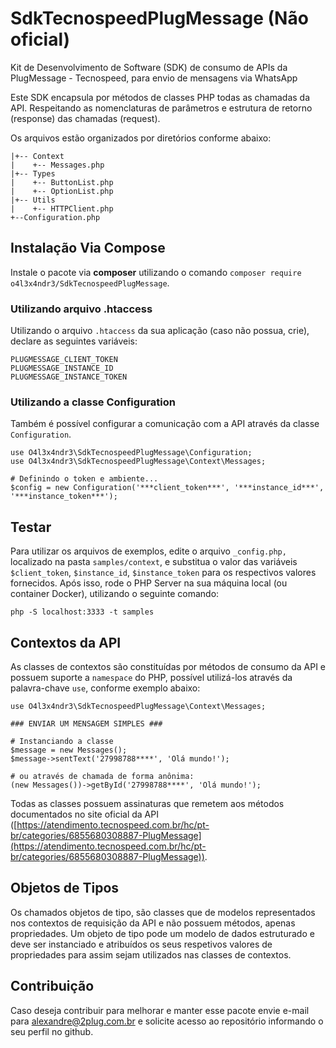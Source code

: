 # SdkTecnospeedPlugMessage (Não oficial)

Kit de Desenvolvimento de Software (SDK) de consumo de APIs da PlugMessage - Tecnospeed, para envio de mensagens via WhatsApp  

Este SDK encapsula por métodos de classes PHP todas as chamadas da API.
Respeitando as nomenclaturas de parâmetros e estrutura de retorno (response) das chamadas (request).

Os arquivos estão organizados por diretórios conforme abaixo:

```
|+-- Context
|    +-- Messages.php
|+-- Types
|    +-- ButtonList.php
|    +-- OptionList.php
|+-- Utils
|    +-- HTTPClient.php
+--Configuration.php
```

## Instalação Via Compose

Instale o pacote via **composer** utilizando o comando ```composer require o4l3x4ndr3/SdkTecnospeedPlugMessage```.

### Utilizando arquivo .htaccess

Utilizando o arquivo ```.htaccess``` da sua aplicação (caso não possua, crie), declare as seguintes variáveis:

```
PLUGMESSAGE_CLIENT_TOKEN
PLUGMESSAGE_INSTANCE_ID
PLUGMESSAGE_INSTANCE_TOKEN
```

### Utilizando a classe Configuration

Também é possível configurar a comunicação com a API através da classe ``Configuration``.

```
use O4l3x4ndr3\SdkTecnospeedPlugMessage\Configuration;
use O4l3x4ndr3\SdkTecnospeedPlugMessage\Context\Messages;

# Definindo o token e ambiente... 
$config = new Configuration('***client_token***', '***instance_id***', '***instance_token***');
```

## Testar

Para utilizar os arquivos de exemplos, edite o arquivo `_config.php,` localizado na pasta `samples/context`, e substitua o valor das variáveis `$client_token`, `$instance_id`, `$instance_token` para os respectivos valores fornecidos. Após isso, rode o PHP Server na sua máquina local (ou container Docker), utilizando o seguinte comando:

```
php -S localhost:3333 -t samples
```

## Contextos da API

As classes de contextos são constituídas por métodos de consumo da API e possuem suporte a ```namespace``` do PHP,
possível utilizá-los através da palavra-chave ```use```, conforme exemplo abaixo:

```
use O4l3x4ndr3\SdkTecnospeedPlugMessage\Context\Messages;

### ENVIAR UM MENSAGEM SIMPLES ###

# Instanciando a classe
$message = new Messages();
$message->sentText('27998788****', 'Olá mundo!');

# ou através de chamada de forma anônima:
(new Messages())->getById('27998788****', 'Olá mundo!');
```

Todas as classes possuem assinaturas que remetem aos métodos documentados no site oficial da
API ([https://atendimento.tecnospeed.com.br/hc/pt-br/categories/6855680308887-PlugMessage](https://atendimento.tecnospeed.com.br/hc/pt-br/categories/6855680308887-PlugMessage)).

## Objetos de Tipos

Os chamados objetos de tipo, são classes que de modelos representados nos contextos de requisição da API e não possuem
métodos, apenas propriedades. Um objeto de tipo pode um modelo de dados estruturado e deve ser instanciado e atribuídos
os seus respetivos valores de propriedades para assim sejam utilizados nas classes de contextos.

## Contribuição

Caso deseja contribuir para melhorar e manter esse pacote envie e-mail para alexandre@2plug.com.br e solicite acesso ao
repositório informando o seu perfil no github.
